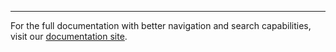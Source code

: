 ---
For the full documentation with better navigation and search capabilities, visit our [documentation site](https://evapotran-doc.flaha.org).
